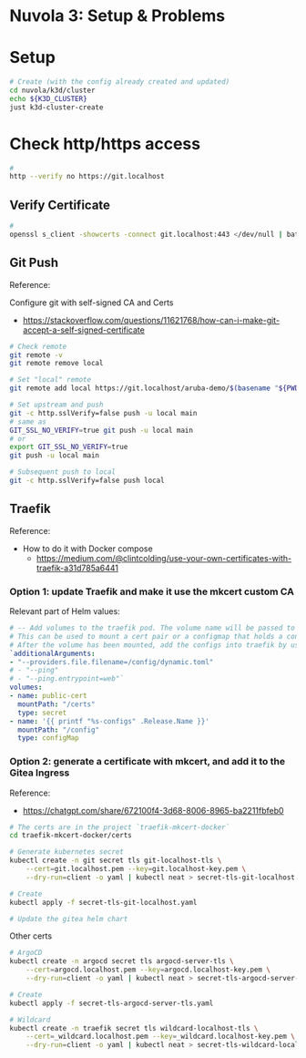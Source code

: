 # Nuvola 3: Setup & Problems

# Setup

```sh
# Create (with the config already created and updated)
cd nuvola/k3d/cluster
echo ${K3D_CLUSTER}
just k3d-cluster-create
```

# Check http/https access

```sh
#
http --verify no https://git.localhost
```

## Verify Certificate

```sh
#
openssl s_client -showcerts -connect git.localhost:443 </dev/null | bat -l yaml
```

## Git Push

Reference:

Configure git with self-signed CA and Certs

- <https://stackoverflow.com/questions/11621768/how-can-i-make-git-accept-a-self-signed-certificate>

```sh
# Check remote
git remote -v
git remote remove local

# Set "local" remote
git remote add local https://git.localhost/aruba-demo/$(basename "${PWD}").git

# Set upstream and push
git -c http.sslVerify=false push -u local main
# same as
GIT_SSL_NO_VERIFY=true git push -u local main
# or
export GIT_SSL_NO_VERIFY=true
git push -u local main

# Subsequent push to local
git -c http.sslVerify=false push local
```

## Traefik

Reference:

- How to do it with Docker compose
  - <https://medium.com/@clintcolding/use-your-own-certificates-with-traefik-a31d785a6441>

### Option 1: update Traefik and make it use the mkcert custom CA

Relevant part of Helm values:

```yaml
# -- Add volumes to the traefik pod. The volume name will be passed to tpl.
# This can be used to mount a cert pair or a configmap that holds a config.toml file.
# After the volume has been mounted, add the configs into traefik by using the `additionalArguments` list below, eg:
`additionalArguments:
- "--providers.file.filename=/config/dynamic.toml"
# - "--ping"
# - "--ping.entrypoint=web"`
volumes:
- name: public-cert
  mountPath: "/certs"
  type: secret
- name: '{{ printf "%s-configs" .Release.Name }}'
  mountPath: "/config"
  type: configMap
```

### Option 2: generate a certificate with mkcert, and add it to the Gitea Ingress

Reference:

- <https://chatgpt.com/share/672100f4-3d68-8006-8965-ba2211fbfeb0>

```sh
# The certs are in the project `traefik-mkcert-docker`
cd traefik-mkcert-docker/certs

# Generate kubernetes secret
kubectl create -n git secret tls git-localhost-tls \
    --cert=git.localhost.pem --key=git.localhost-key.pem \
    --dry-run=client -o yaml | kubectl neat > secret-tls-git-localhost.yaml

# Create
kubectl apply -f secret-tls-git-localhost.yaml

# Update the gitea helm chart

```

Other certs

```sh
# ArgoCD
kubectl create -n argocd secret tls argocd-server-tls \
    --cert=argocd.localhost.pem --key=argocd.localhost-key.pem \
    --dry-run=client -o yaml | kubectl neat > secret-tls-argocd-server-tls.yaml

# Create
kubectl apply -f secret-tls-argocd-server-tls.yaml

# Wildcard
kubectl create -n traefik secret tls wildcard-localhost-tls \
    --cert=_wildcard.localhost.pem --key=_wildcard.localhost-key.pem \
    --dry-run=client -o yaml | kubectl neat > secret-tls-wildcard-localhost.yaml

```
